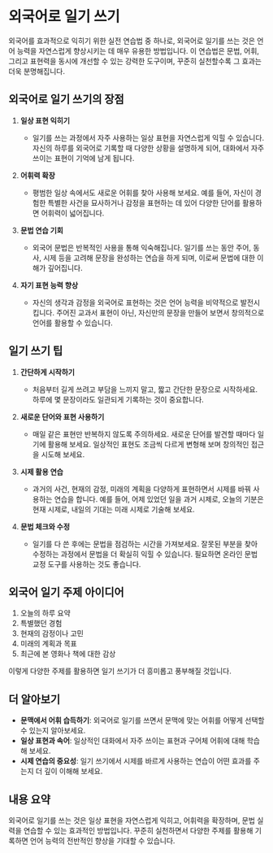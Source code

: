# 외국어로 일기 쓰기

외국어를 효과적으로 익히기 위한 실전 연습법 중 하나로, 외국어로 일기를 쓰는 것은 언어 능력을 자연스럽게 향상시키는 데 매우 유용한 방법입니다. 이 연습법은 문법, 어휘, 그리고 표현력을 동시에 개선할 수 있는 강력한 도구이며, 꾸준히 실천할수록 그 효과는 더욱 분명해집니다.

## 외국어로 일기 쓰기의 장점

1. **일상 표현 익히기**
   - 일기를 쓰는 과정에서 자주 사용하는 일상 표현을 자연스럽게 익힐 수 있습니다. 자신의 하루를 외국어로 기록할 때 다양한 상황을 설명하게 되어, 대화에서 자주 쓰이는 표현이 기억에 남게 됩니다.

2. **어휘력 확장**
   - 평범한 일상 속에서도 새로운 어휘를 찾아 사용해 보세요. 예를 들어, 자신이 경험한 특별한 사건을 묘사하거나 감정을 표현하는 데 있어 다양한 단어를 활용하면 어휘력이 넓어집니다.

3. **문법 연습 기회**
   - 외국어 문법은 반복적인 사용을 통해 익숙해집니다. 일기를 쓰는 동안 주어, 동사, 시제 등을 고려해 문장을 완성하는 연습을 하게 되며, 이로써 문법에 대한 이해가 깊어집니다.

4. **자기 표현 능력 향상**
   - 자신의 생각과 감정을 외국어로 표현하는 것은 언어 능력을 비약적으로 발전시킵니다. 주어진 교과서 표현이 아닌, 자신만의 문장을 만들어 보면서 창의적으로 언어를 활용할 수 있습니다.

## 일기 쓰기 팁

1. **간단하게 시작하기**
   - 처음부터 길게 쓰려고 부담을 느끼지 말고, 짧고 간단한 문장으로 시작하세요. 하루에 몇 문장이라도 일관되게 기록하는 것이 중요합니다.

2. **새로운 단어와 표현 사용하기**
   - 매일 같은 표현만 반복하지 않도록 주의하세요. 새로운 단어를 발견할 때마다 일기에 활용해 보세요. 일상적인 표현도 조금씩 다르게 변형해 보며 창의적인 접근을 시도해 보세요.

3. **시제 활용 연습**
   - 과거의 사건, 현재의 감정, 미래의 계획을 다양하게 표현하면서 시제를 바꿔 사용하는 연습을 합니다. 예를 들어, 어제 있었던 일을 과거 시제로, 오늘의 기분은 현재 시제로, 내일의 기대는 미래 시제로 기술해 보세요.

4. **문법 체크와 수정**
   - 일기를 다 쓴 후에는 문법을 점검하는 시간을 가져보세요. 잘못된 부분을 찾아 수정하는 과정에서 문법을 더 확실히 익힐 수 있습니다. 필요하면 온라인 문법 교정 도구를 사용하는 것도 좋습니다.

## 외국어 일기 주제 아이디어

1. 오늘의 하루 요약
2. 특별했던 경험
3. 현재의 감정이나 고민
4. 미래의 계획과 목표
5. 최근에 본 영화나 책에 대한 감상

이렇게 다양한 주제를 활용하면 일기 쓰기가 더 흥미롭고 풍부해질 것입니다.

## 더 알아보기

- **문맥에서 어휘 습득하기**: 외국어로 일기를 쓰면서 문맥에 맞는 어휘를 어떻게 선택할 수 있는지 알아보세요.
- **일상 표현과 속어**: 일상적인 대화에서 자주 쓰이는 표현과 구어체 어휘에 대해 학습해 보세요.
- **시제 연습의 중요성**: 일기 쓰기에서 시제를 바르게 사용하는 연습이 어떤 효과를 주는지 더 깊이 이해해 보세요.

## 내용 요약

외국어로 일기를 쓰는 것은 일상 표현을 자연스럽게 익히고, 어휘력을 확장하며, 문법 실력을 연습할 수 있는 효과적인 방법입니다. 꾸준히 실천하면서 다양한 주제를 활용해 기록하면 언어 능력의 전반적인 향상을 기대할 수 있습니다.